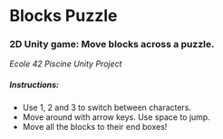 # Blocks Puzzle

### 2D Unity game: Move blocks across a puzzle.
*Ecole 42 Piscine Unity Project*

##### Instructions: 

- Use 1, 2 and 3 to switch between characters. 
- Move around with arrow keys. Use space to jump.
- Move all the blocks to their end boxes!

